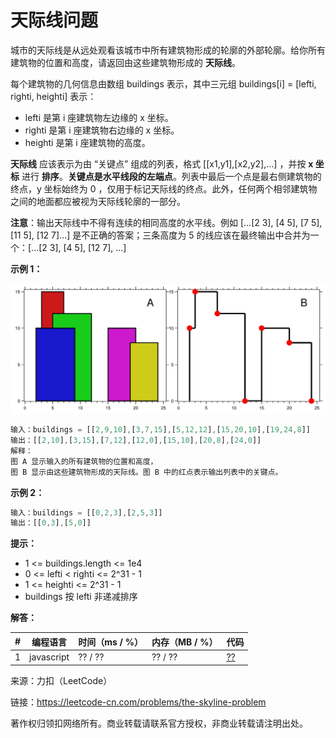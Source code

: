 # 天际线问题

城市的天际线是从远处观看该城市中所有建筑物形成的轮廓的外部轮廓。给你所有建筑物的位置和高度，请返回由这些建筑物形成的 **天际线**。

每个建筑物的几何信息由数组 buildings 表示，其中三元组 buildings[i] = [lefti, righti, heighti] 表示：

- lefti 是第 i 座建筑物左边缘的 x 坐标。
- righti 是第 i 座建筑物右边缘的 x 坐标。
- heighti 是第 i 座建筑物的高度。

**天际线** 应该表示为由 “关键点” 组成的列表，格式 [[x1,y1],[x2,y2],...] ，并按 **x 坐标** 进行 **排序**。**关键点是水平线段的左端点**。列表中最后一个点是最右侧建筑物的终点，y 坐标始终为 0 ，仅用于标记天际线的终点。此外，任何两个相邻建筑物之间的地面都应被视为天际线轮廓的一部分。

**注意**：输出天际线中不得有连续的相同高度的水平线。例如 [...[2 3], [4 5], [7 5], [11 5], [12 7]...] 是不正确的答案；三条高度为 5 的线应该在最终输出中合并为一个：[...[2 3], [4 5], [12 7], ...]

**示例 1：**

![示例1](./eg1.jpg)

``` javascript
输入：buildings = [[2,9,10],[3,7,15],[5,12,12],[15,20,10],[19,24,8]]
输出：[[2,10],[3,15],[7,12],[12,0],[15,10],[20,8],[24,0]]
解释：
图 A 显示输入的所有建筑物的位置和高度，
图 B 显示由这些建筑物形成的天际线。图 B 中的红点表示输出列表中的关键点。
```

**示例 2：**

``` javascript
输入：buildings = [[0,2,3],[2,5,3]]
输出：[[0,3],[5,0]]
```

**提示：**

- 1 <= buildings.length <= 1e4
- 0 <= lefti < righti <= 2^31 - 1
- 1 <= heighti <= 2^31 - 1
- buildings 按 lefti 非递减排序

**解答：**

**#**|**编程语言**|**时间（ms / %）**|**内存（MB / %）**|**代码**
--|--|--|--|--
1|javascript|?? / ??|?? / ??|[??](./javascript/ac_v1.js)

来源：力扣（LeetCode）

链接：https://leetcode-cn.com/problems/the-skyline-problem

著作权归领扣网络所有。商业转载请联系官方授权，非商业转载请注明出处。

